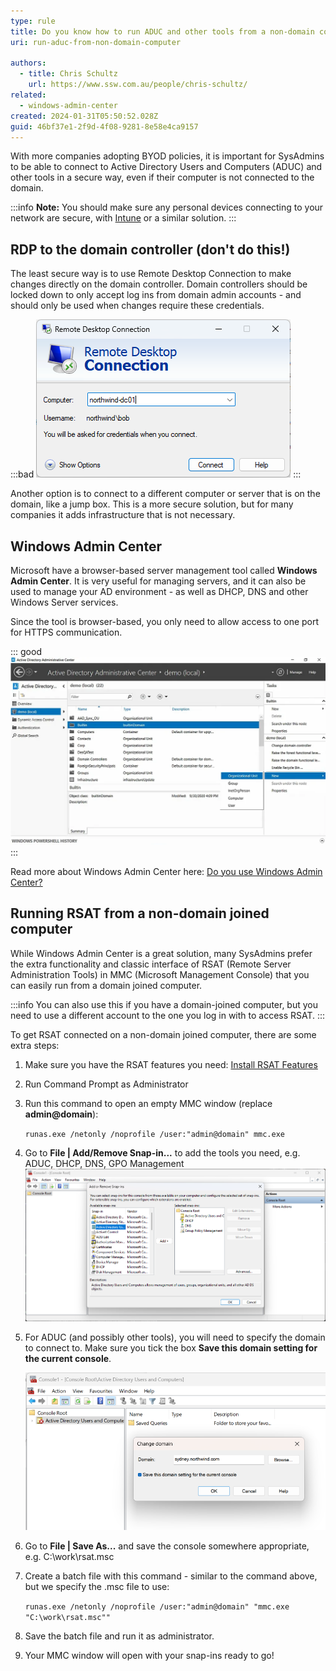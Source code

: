 ```yaml
---
type: rule
title: Do you know how to run ADUC and other tools from a non-domain computer?
uri: run-aduc-from-non-domain-computer

authors:
  - title: Chris Schultz
    url: https://www.ssw.com.au/people/chris-schultz/
related:
  - windows-admin-center
created: 2024-01-31T05:50:52.028Z
guid: 46bf37e1-2f9d-4f08-9281-8e58e4ca9157
---
```

With more companies adopting BYOD policies, it is important for SysAdmins to be able to connect to Active Directory Users and Computers (ADUC) and other tools in a secure way, even if their computer is not connected to the domain.

<!--endintro-->

:::info
**Note:** You should make sure any personal devices connecting to your network are secure, with [Intune](/implementing-intune) or a similar solution.
:::

## RDP to the domain controller (don't do this!)

The least secure way is to use Remote Desktop Connection to make changes directly on the domain controller. Domain controllers should be locked down to only accept log ins from domain admin accounts - and should only be used when changes require these credentials.

:::bad
![Figure: Bad example - RDP directly to the domain controller](rdp-dc.png)
:::

Another option is to connect to a different computer or server that is on the domain, like a jump box. This is a more secure solution, but for many companies it adds infrastructure that is not necessary.

## Windows Admin Center

Microsoft have a browser-based server management tool called **Windows Admin Center**. It is very useful for managing servers, and it can also be used to manage your AD environment - as well as DHCP, DNS and other Windows Server services.

Since the tool is browser-based, you only need to allow access to one port for HTTPS communication.

::: good
![Figure: Managing AD in Windows Admin Center](admin-center-aduc.png)
:::

Read more about Windows Admin Center here: [Do you use Windows Admin Center?](/windows-admin-center)

## Running RSAT from a non-domain joined computer

While Windows Admin Center is a great solution, many SysAdmins prefer the extra functionality and classic interface of RSAT (Remote Server Administration Tools) in MMC (Microsoft Management Console) that you can easily run from a domain joined computer.

:::info
You can also use this if you have a domain-joined computer, but you need to use a different account to the one you log in with to access RSAT.
:::

To get RSAT connected on a non-domain joined computer, there are some extra steps:

1. Make sure you have the RSAT features you need: [Install RSAT Features](https://www.pdq.com/blog/how-to-install-remote-server-administration-tools-rsat/)
2. Run Command Prompt as Administrator
3. Run this command to open an empty MMC window (replace **admin@domain**):

   `runas.exe /netonly /noprofile /user:"admin@domain" mmc.exe`
4. Go to **File | Add/Remove Snap-in...** to add the tools you need, e.g. ADUC, DHCP, DNS, GPO Management
   ![Figure: MMC | Add or Remove Snap-ins](mmc-add-snapin.png)
5. For ADUC (and possibly other tools), you will need to specify the domain to connect to. Make sure you tick the box **Save this domain setting for the current console**.

   ![Figure: ADUC | Change domain](aduc-domain.png)
6. Go to **File | Save As...** and save the console somewhere appropriate, e.g. C:\work\rsat.msc
7. Create a batch file with this command - similar to the command above, but we specify the .msc file to use:

   `runas.exe /netonly /noprofile /user:"admin@domain" "mmc.exe "C:\work\rsat.msc""`
8. Save the batch file and run it as administrator.
9. Your MMC window will open with your snap-ins ready to go!

